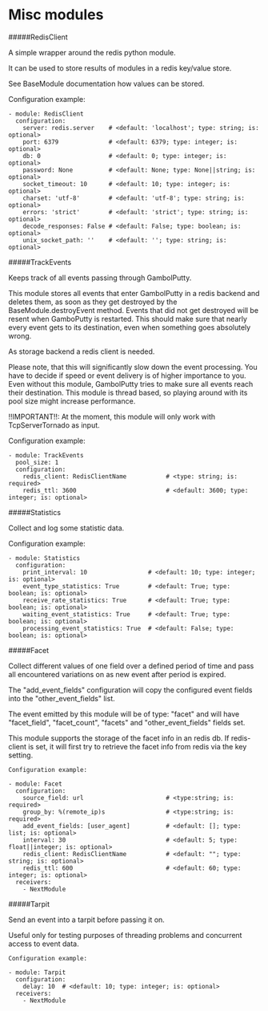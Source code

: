Misc modules
==========

#####RedisClient

A simple wrapper around the redis python module.

It can be used to store results of modules in a redis key/value store.

See BaseModule documentation how values can be stored.

Configuration example:

    - module: RedisClient
      configuration:
        server: redis.server    # <default: 'localhost'; type: string; is: optional>
        port: 6379              # <default: 6379; type: integer; is: optional>
        db: 0                   # <default: 0; type: integer; is: optional>
        password: None          # <default: None; type: None||string; is: optional>
        socket_timeout: 10      # <default: 10; type: integer; is: optional>
        charset: 'utf-8'        # <default: 'utf-8'; type: string; is: optional>
        errors: 'strict'        # <default: 'strict'; type: string; is: optional>
        decode_responses: False # <default: False; type: boolean; is: optional>
        unix_socket_path: ''    # <default: ''; type: string; is: optional>


#####TrackEvents

Keeps track of all events passing through GambolPutty.

This module stores all events that enter GambolPutty in a redis backend and deletes them, as soon as they
get destroyed by the BaseModule.destroyEvent method. Events that did not get destroyed will be resent when
GamboPutty is restarted. This should make sure that nearly every event gets to its destination, even when
something goes absolutely wrong.

As storage backend a redis client is needed.

Please note, that this will significantly slow down the event processing. You have to decide if speed or
event delivery is of higher importance to you. Even without this module, GambolPutty tries to make sure
all events reach their destination. This module is thread based, so playing around with its pool size might
increase performance.

!!IMPORTANT!!: At the moment, this module will only work with TcpServerTornado as input.

Configuration example:

    - module: TrackEvents
      pool_size: 1
      configuration:
        redis_client: RedisClientName           # <type: string; is: required>
        redis_ttl: 3600                         # <default: 3600; type: integer; is: optional>



#####Statistics

Collect and log some statistic data.

Configuration example:

    - module: Statistics
      configuration:
        print_interval: 10                 # <default: 10; type: integer; is: optional>
        event_type_statistics: True        # <default: True; type: boolean; is: optional>
        receive_rate_statistics: True      # <default: True; type: boolean; is: optional>
        waiting_event_statistics: True     # <default: True; type: boolean; is: optional>
        processing_event_statistics: True  # <default: False; type: boolean; is: optional>


#####Facet

Collect different values of one field over a defined period of time and pass all
encountered variations on as new event after period is expired.

The "add_event_fields" configuration will copy the configured event fields into the "other_event_fields" list.

The event emitted by this module will be of type: "facet" and will have "facet_field",
"facet_count", "facets" and "other_event_fields" fields set.

This module supports the storage of the facet info in an redis db. If redis-client is set,
it will first try to retrieve the facet info from redis via the key setting.

    Configuration example:

    - module: Facet
      configuration:
        source_field: url                       # <type:string; is: required>
        group_by: %(remote_ip)s                 # <type:string; is: required>
        add_event_fields: [user_agent]          # <default: []; type: list; is: optional>
        interval: 30                            # <default: 5; type: float||integer; is: optional>
        redis_client: RedisClientName           # <default: ""; type: string; is: optional>
        redis_ttl: 600                          # <default: 60; type: integer; is: optional>
      receivers:
        - NextModule


#####Tarpit

Send an event into a tarpit before passing it on.

Useful only for testing purposes of threading problems and concurrent access to event data.

    Configuration example:

    - module: Tarpit
      configuration:
        delay: 10  # <default: 10; type: integer; is: optional>
      receivers:
        - NextModule